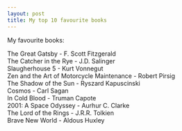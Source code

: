 ```yaml
---
layout: post
title: My top 10 favourite books
---
```


My favourite books:

The Great Gatsby - F. Scott Fitzgerald\
The Catcher in the Rye - J.D. Salinger\
Slaugherhouse 5 - Kurt Vonnegut\
Zen and the Art of Motorcycle Maintenance - Robert Pirsig\
The Shadow of the Sun - Ryszard Kapuscinski\
Cosmos - Carl Sagan\
In Cold Blood - Truman Capote\
2001: A Space Odyssey - Aurhur C. Clarke\
The Lord of the Rings - J.R.R. Tolkien\
Brave New World - Aldous Huxley
